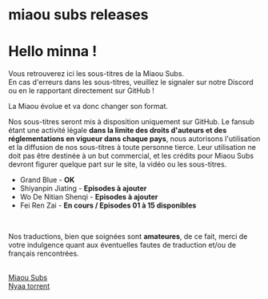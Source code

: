 # miaou subs releases
<h1>Hello minna !</h1>
<p>Vous retrouverez ici les sous-titres de la Miaou Subs.<br>En cas d'erreurs dans les sous-titres, veuillez le signaler sur notre Discord ou en le rapportant directement sur GitHub !</p>
<p>La Miaou évolue et va donc changer son format.</p>
<p>Nos sous-titres seront mis à disposition uniquement sur GitHub. Le fansub étant une activité légale <b>dans la limite des droits d'auteurs et des réglementations en vigueur dans chaque pays</b>, nous autorisons l'utilisation et la diffusion de nos sous-titres à toute personne tierce. Leur utilisation ne doit pas être destinée à un but commercial, et les crédits pour Miaou Subs devront figurer quelque part sur le site, la vidéo ou les sous-titres.</p>
<ul>
  <li>Grand Blue - <b>OK</b></li>
  <li>Shiyanpin Jiating - <b>Episodes à ajouter</b></li>
  <li>Wo De Nitian Shenqi - <b>Episodes à ajouter</b></li>
  <li>Fei Ren Zai - <b>En cours / Episodes 01 à 15 disponibles</b></li>
</ul>
<br/>
<p>Nos traductions, bien que soignées sont <b>amateures</b>, de ce fait, merci de votre indulgence quant aux éventuelles fautes de traduction et/ou de français rencontrées.</p>
<br/>
<a href="https://miaou-subs.com">Miaou Subs</a><br/>
<a href="https://nyaa.si/miaou-subs">Nyaa torrent</a>
